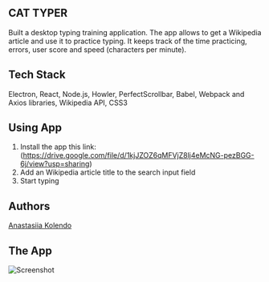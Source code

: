 ## CAT TYPER

Built a desktop typing training application. 
The app allows to get a Wikipedia article and use it to practice typing. 
It keeps track of the time practicing, errors, user score and speed (characters per minute).

## Tech Stack

Electron, React, Node.js, Howler, PerfectScrollbar, Babel, Webpack and Axios libraries, Wikipedia API, CSS3

## Using App

1. Install the app this link: (https://drive.google.com/file/d/1kjJZOZ6qMFVjZ8lj4eMcNG-pezBGG-6j/view?usp=sharing)
2. Add an Wikipedia article title to the search input field
3. Start typing

## Authors

[Anastasiia Kolendo](https://github.com/AnastasiaKolendo "Anastasiia's Github")

## The App

![Screenshot](screenshot.png)
